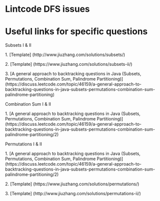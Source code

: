 # Lintcode DFS issues

# Useful links for specific questions
<p>Subsets I & II
<p>1. [Template] (http://www.jiuzhang.com/solutions/subsets/)
<p>2. [Template] (https://www.jiuzhang.com/solutions/subsets-ii/)
<p>3. [A general approach to backtracking questions in Java (Subsets, Permutations, Combination Sum, Palindrome Partitioning)] (https://discuss.leetcode.com/topic/46159/a-general-approach-to-backtracking-questions-in-java-subsets-permutations-combination-sum-palindrome-partitioning)

<p>Combination Sum I & II
<p>1. [A general approach to backtracking questions in Java (Subsets, Permutations, Combination Sum, Palindrome Partitioning)] (https://discuss.leetcode.com/topic/46159/a-general-approach-to-backtracking-questions-in-java-subsets-permutations-combination-sum-palindrome-partitioning/2)

<p>Permutations I & II
<p>1. [A general approach to backtracking questions in Java (Subsets, Permutations, Combination Sum, Palindrome Partitioning)] (https://discuss.leetcode.com/topic/46159/a-general-approach-to-backtracking-questions-in-java-subsets-permutations-combination-sum-palindrome-partitioning/2)
<p>2. [Template] (https://www.jiuzhang.com/solutions/permutations/)
<p>3. [Template] (http://www.jiuzhang.com/solutions/permutations-ii/)
